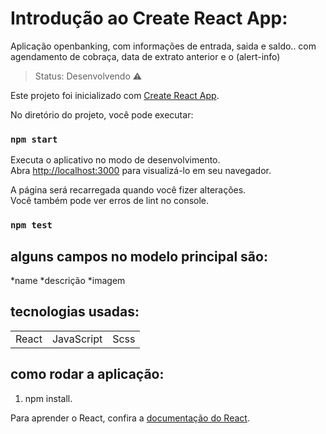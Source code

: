 # Introdução ao Create React App:

Aplicação openbanking, com informações de entrada, saida e saldo..
com agendamento de cobraça, data de extrato anterior e o  (alert-info)

> Status: Desenvolvendo ⚠️

Este projeto foi inicializado com  [Create React App](https://github.com/facebook/create-react-app).

No diretório do projeto, você pode executar: 

### `npm start`

Executa o aplicativo no modo de desenvolvimento.\
Abra [http://localhost:3000](http://localhost:3000) para visualizá-lo em seu navegador.

A página será recarregada quando você fizer alterações.\
Você também pode ver erros de lint no console.

### `npm test`

## alguns campos no modelo principal são:
*name
*descrição
*imagem

## tecnologias usadas:
<table>
   <tr>
     <td>React</td>
     <td>JavaScript</td>
     <td>Scss</td>
  </tr>
</table>

## como rodar a aplicação:

  1) npm install.

Para aprender o React, confira a [documentação do React](https://reactjs.org/).
